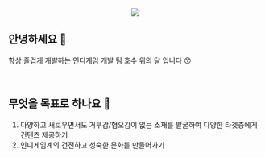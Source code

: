 <div align="center">
 <img src="https://capsule-render.vercel.app/api?type=waving&height=300&color=gradient&text=호수%20위의%20달&section=header&reversal=false&textBg=false&descAlign=50&descAlignY=58&desc=Moon on the Lake&descSize=12&fontAlignY=38" />
</div>

## 안녕하세요 👋
항상 즐겁게 개발하는 인디게임 개발 팀 호수 위의 달 입니다 😙

<br>

## 무엇을 목표로 하나요 🧐
1. 다양하고 새로우면서도 거부감/혐오감이 없는 소재를 발굴하여 다양한 타겟층에게 컨텐츠 제공하기
2. 인디게임계의 건전하고 성숙한 문화를 만들어가기
